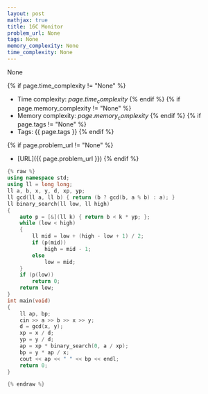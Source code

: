 ```yaml
---
layout: post
mathjax: true
title: 16C Monitor
problem_url: None
tags: None
memory_complexity: None
time_complexity: None
---
```


None


{% if page.time_complexity != "None" %}
- Time complexity: ${{ page.time_complexity }}$
{% endif %}
{% if page.memory_complexity != "None" %}
- Memory complexity: ${{ page.memory_complexity }}$
{% endif %}
{% if page.tags != "None" %}
- Tags: {{ page.tags }}
{% endif %}

{% if page.problem_url != "None" %}
- [URL]({{ page.problem_url }})
{% endif %}

```cpp
{% raw %}
using namespace std;
using ll = long long;
ll a, b, x, y, d, xp, yp;
ll gcd(ll a, ll b) { return (b ? gcd(b, a % b) : a); }
ll binary_search(ll low, ll high)
{
    auto p = [&](ll k) { return b < k * yp; };
    while (low < high)
    {
        ll mid = low + (high - low + 1) / 2;
        if (p(mid))
            high = mid - 1;
        else
            low = mid;
    }
    if (p(low))
        return 0;
    return low;
}
int main(void)
{
    ll ap, bp;
    cin >> a >> b >> x >> y;
    d = gcd(x, y);
    xp = x / d;
    yp = y / d;
    ap = xp * binary_search(0, a / xp);
    bp = y * ap / x;
    cout << ap << " " << bp << endl;
    return 0;
}

{% endraw %}
```